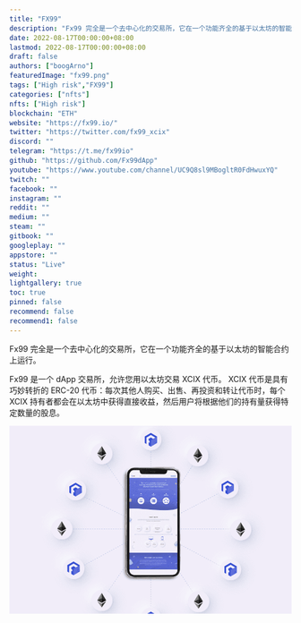 ```yaml
---
title: "FX99"
description: "Fx99 完全是一个去中心化的交易所，它在一个功能齐全的基于以太坊的智能合约上运行。"
date: 2022-08-17T00:00:00+08:00
lastmod: 2022-08-17T00:00:00+08:00
draft: false
authors: ["boogArno"]
featuredImage: "fx99.png"
tags: ["High risk","FX99"]
categories: ["nfts"]
nfts: ["High risk"]
blockchain: "ETH"
website: "https://fx99.io/"
twitter: "https://twitter.com/fx99_xcix"
discord: ""
telegram: "https://t.me/fx99io"
github: "https://github.com/Fx99dApp"
youtube: "https://www.youtube.com/channel/UC9Q8sl9MBogltR0FdHwuxYQ"
twitch: ""
facebook: ""
instagram: ""
reddit: ""
medium: ""
steam: ""
gitbook: ""
googleplay: ""
appstore: ""
status: "Live"
weight: 
lightgallery: true
toc: true
pinned: false
recommend: false
recommend1: false
---
```

Fx99 完全是一个去中心化的交易所，它在一个功能齐全的基于以太坊的智能合约上运行。

Fx99 是一个 dApp 交易所，允许您用以太坊交易 XCIX 代币。 XCIX 代币是具有巧妙转折的 ERC-20 代币：每次其他人购买、出售、再投资和转让代币时，每个 XCIX 持有者都会在以太坊中获得直接收益，然后用户将根据他们的持有量获得特定数量的股息。

![fx99-dapp-exchanges-ethereum-image2_713581cbf3ae7e6af524ef715d9c3fec](fx99-dapp-exchanges-ethereum-image2_713581cbf3ae7e6af524ef715d9c3fec.png)
